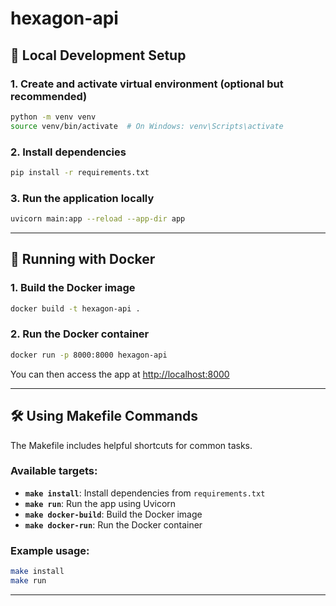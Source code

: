 # hexagon-api

## 🚀 Local Development Setup

### 1. Create and activate virtual environment (optional but recommended)

```bash
python -m venv venv
source venv/bin/activate  # On Windows: venv\Scripts\activate
```

### 2. Install dependencies

```bash
pip install -r requirements.txt
```

### 3. Run the application locally

```bash
uvicorn main:app --reload --app-dir app
```

---

## 🐳 Running with Docker

### 1. Build the Docker image

```bash
docker build -t hexagon-api .
```

### 2. Run the Docker container

```bash
docker run -p 8000:8000 hexagon-api
```

You can then access the app at [http://localhost:8000](http://localhost:8000)

---

## 🛠 Using Makefile Commands

The Makefile includes helpful shortcuts for common tasks.

### Available targets:

- **`make install`**: Install dependencies from `requirements.txt`
- **`make run`**: Run the app using Uvicorn
- **`make docker-build`**: Build the Docker image
- **`make docker-run`**: Run the Docker container

### Example usage:

```bash
make install
make run
```

---
